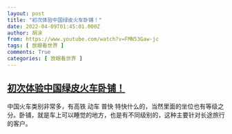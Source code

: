 ```yaml
---
layout: post
title: "初次体验中国绿皮火车卧铺！"
date: 2022-04-09T01:45:01.000Z
author: 胡涂
from: https://www.youtube.com/watch?v=FMN53Gaw-jc
tags: [ 放眼看世界 ]
comments: True
categories: [ 放眼看世界 ]
---
```

<!--1649468701000-->
[初次体验中国绿皮火车卧铺！](https://www.youtube.com/watch?v=FMN53Gaw-jc)
------

<div>
中国火车类别非常多，有高铁 动车 普快 特快什么的，当然里面的坐位也有等级之分。卧铺，就是车上可以睡觉的地方，也是有不同级别的，这种主要针对长途旅行的客户。
</div>
